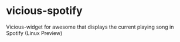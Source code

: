 vicious-spotify
===============

Vicious-widget for awesome that displays the current playing song in Spotify (Linux Preview)